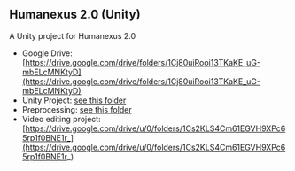 ## Humanexus 2.0 (Unity)
A Unity project for Humanexus 2.0

- Google Drive: [https://drive.google.com/drive/folders/1Cj80uiRooi13TKaKE_uG-mbELcMNKtyD](https://drive.google.com/drive/folders/1Cj80uiRooi13TKaKE_uG-mbELcMNKtyD)
- Unity Project: [see this folder](/cns-humanexus-2.0-unity/)
- Preprocessing: [see this folder](/preprocessing/)
- Video editing project: [https://drive.google.com/drive/u/0/folders/1Cs2KLS4Cm61EGVH9XPc65rp1f0BNE1r_](https://drive.google.com/drive/u/0/folders/1Cs2KLS4Cm61EGVH9XPc65rp1f0BNE1r_)
